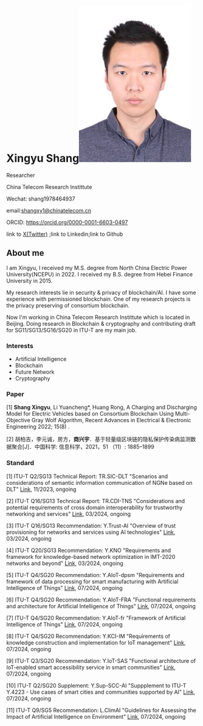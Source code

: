 # Xingyu Shang![picture](https://github.com/cristianoshang/-/blob/master/1.jpg)

Researcher

China Telecom Research Instittute

Wechat: shang1978464937

email:shangxy1@chinatelecom.cn

ORCID: https://orcid.org/0000-0001-6603-0497  

link to [X(Twitter)](https://x.com/shangxingyu1?s=21&t=YAls2cLIwpT--ou8_wYO2w) ;link to Linkedin;link to Github

## About me

I am Xingyu, I received my M.S. degree from North China Electric Power University(NCEPU) in 2022. I received my B.S. degree from Hebei Finance University in 2015. 

My research interests lie in security & privacy of blockchain/AI. I have some experience with permissioned blockchain. One of my research projects is the privacy preserving of consortium blockchain.

Now I'm working in China Telecom Research Instittute which is located in Beijing. Doing research in Blockchain & cryptography and contributing draft for SG11/SG13/SG16/SG20 in ITU-T are my main job.

### Interests

* Artificial Intelligence
* Blockchain
* Future Network
* Cryptography


### Paper

[1] **Shang Xingyu**, Li Yuancheng*, Huang Rong, A Charging and Discharging Model for Electric Vehicles based on Consortium Blockchain Using Multi-Objective Gray Wolf Algorithm, Recent Advances in Electrical & Electronic Engineering 2022; 15(8) . 

[2] 胡柏吉，李元诚，房方，**商兴宇**．基于轻量级区块链的隐私保护传染病监测数据聚合[J]．中国科学: 信息科学，2021，51 （11）: 1885–1899


### Standard

[1] ITU-T Q2/SG13 Technical Report: TR.SIC-DLT "Scenarios and considerations of semantic information communication of NGNe based on DLT" [Link](https://www.itu.int/ITU-T/workprog/wp_item.aspx?isn=19158), 11/2023, ongoing

[2] ITU-T Q16/SG13 Technical Report: TR.CDI-TNS "Considerations and potential requirements of cross domain interoperability for trustworthy networking and services" [Link](https://www.itu.int/ITU-T/workprog/wp_item.aspx?isn=19388), 03/2024, ongoing

[3] ITU-T Q16/SG13 Recommendation: Y.Trust-AI "Overview of trust provisioning for networks and services using AI technologies" [Link](https://www.itu.int/ITU-T/workprog/wp_item.aspx?isn=19395), 03/2024, ongoing

[4] ITU-T Q20/SG13 Recommendation: Y.KNO "Requirements and framework for knowledge-based network optimization in IMT-2020 networks and beyond" [Link](https://www.itu.int/ITU-T/workprog/wp_item.aspx?isn=19360), 03/2024, ongoing

[5] ITU-T Q4/SG20 Recommendation: Y.AIoT-dpsm "Requirements and framework of data processing for smart manufacturing with Artificial Intelligence of Things" [Link](https://www.itu.int/ITU-T/workprog/wp_item.aspx?isn=19627), 07/2024, ongoing

[6] ITU-T Q4/SG20 Recommendation: Y.AIoT-FRA "Functional requirements and architecture for Artificial Intelligence of Things" [Link](https://www.itu.int/ITU-T/workprog/wp_item.aspx?isn=19625), 07/2024, ongoing

[7] ITU-T Q4/SG20 Recommendation: Y.AIoT-fr "Framework of Artificial Intelligence of Things" [Link](https://www.itu.int/ITU-T/workprog/wp_item.aspx?isn=19624), 07/2024, ongoing

[8] ITU-T Q4/SG20 Recommendation: Y.KCI-IM "Requirements of knowledge construction and implementation for IoT management" [Link](https://www.itu.int/ITU-T/workprog/wp_item.aspx?isn=19631), 07/2024, ongoing

[9] ITU-T Q3/SG20 Recommendation: Y.IoT-SAS "Functional architecture of IoT-enabled smart accessibility service in smart communities" [Link](https://www.itu.int/ITU-T/workprog/wp_item.aspx?isn=19617), 07/2024, ongoing

[10] ITU-T Q2/SG20 Supplement: Y.Sup-SCC-AI "Suppplement to ITU-T Y.4223 - Use cases of smart cities and communities supported by AI" [Link](https://www.itu.int/ITU-T/workprog/wp_item.aspx?isn=19604), 07/2024, ongoing

[11] ITU-T Q9/SG5 Recommendation: L.ClimAI "Guidelines for Assessing the Impact of Artificial Intelligence on Environment" [Link](https://www.itu.int/ITU-T/workprog/wp_item.aspx?isn=19564), 07/2024, ongoing
